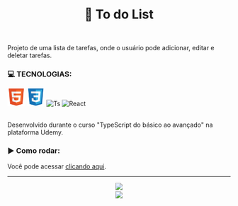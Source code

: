 <div align="center">
<h1>📝 To do List</h1>
</div>
<br>
<div>
    <p> Projeto de uma lista de tarefas, onde o usuário pode adicionar, editar e deletar tarefas. </p>
    <h3>💻 TECNOLOGIAS:</h3>
    <img  alt="HTML" width="40" src="https://raw.githubusercontent.com/devicons/devicon/master/icons/html5/html5-original.svg">
      <img  alt="CSS" width="40" src="https://raw.githubusercontent.com/devicons/devicon/master/icons/css3/css3-original.svg"">
    <img alt="Ts" width="40"  src="https://cdn.jsdelivr.net/gh/devicons/devicon/icons/typescript/typescript-plain.svg" />
    <img  alt="React" width="40" src="https://cdn.jsdelivr.net/gh/devicons/devicon/icons/react/react-original.svg">
    <br><br>
    <p>Desenvolvido durante o curso "TypeScript do básico ao avançado" na plataforma Udemy. </p>
</div>

<h3>▶ Como rodar:</h3>
<div>
    <p>Você pode acessar <a href="https://to-do-list-ruddy-alpha.vercel.app/">clicando aqui</a>.</p>
</div>
<hr>
<div align="center">
    <a href="https://github.com/bncblnc"><img height="80" src="https://avatars.githubusercontent.com/u/108829137?v=4"></a>
   <br/><a href="https://www.linkedin.com/in/bncblnc/" target="_blank"><img src="https://img.shields.io/badge/-LinkedIn-%230077B5?style=for-the-badge&logo=linkedin&logoColor=white" target="_blank"></a>

</div>

